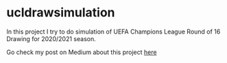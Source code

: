 # ucldrawsimulation
In this project I try to do simulation of UEFA Champions League Round of 16 Drawing for 2020/2021 season.

Go check my post on Medium about this project [here](https://natihbernan.medium.com/simulating-uefa-champions-league-draw-with-python-5709244a9224?source=your_stories_page-------------------------------------)
